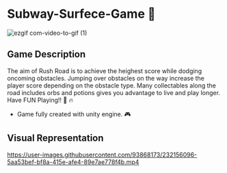 # Subway-Surfece-Game :running: 
![ezgif com-video-to-gif (1)](https://user-images.githubusercontent.com/93868173/232160673-6ea59fa7-4739-4fb5-afb1-72b4a5e1ed9b.gif)




## Game Description
The aim of Rush Road is to achieve the heighest score while dodging oncoming obstacles. 
Jumping over obstacles  on the way increase the player score depending on the obstacle type. 
Many collectables along the road includes orbs and potions gives you advantage to live and play longer. Have FUN Playing!! :clap: :fire:
- Game fully created with unity engine. :video_game:

## Visual Representation

https://user-images.githubusercontent.com/93868173/232156096-5aa53bef-bf8a-415e-afe4-89e7ae778f4b.mp4


  






